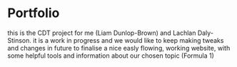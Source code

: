# Portfolio

this is the CDT project for me (Liam Dunlop-Brown) and Lachlan Daly-Stinson.
it is a work in progress and we would like to keep making tweaks and changes in future to finalise a nice easly flowing, working website, with some helpful tools and information about our chosen topic (Formula 1)
